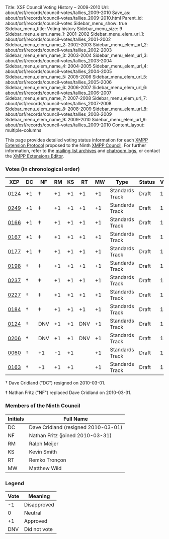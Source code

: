 Title: XSF Council Voting History – 2009-2010
Url: about/xsf/records/council-votes/tallies_2009-2010
Save_as: about/xsf/records/council-votes/tallies_2009-2010.html
Parent_id: about/xsf/records/council-votes
Sidebar_menu_show: true
Sidebar_menu_title: Voting history
Sidebar_menu_size: 9
Sidebar_menu_elem_name_1: 2001-2002
Sidebar_menu_elem_url_1: about/xsf/records/council-votes/tallies_2001-2002
Sidebar_menu_elem_name_2: 2002-2003
Sidebar_menu_elem_url_2: about/xsf/records/council-votes/tallies_2002-2003
Sidebar_menu_elem_name_3: 2003-2004
Sidebar_menu_elem_url_3: about/xsf/records/council-votes/tallies_2003-2004
Sidebar_menu_elem_name_4: 2004-2005
Sidebar_menu_elem_url_4: about/xsf/records/council-votes/tallies_2004-2005
Sidebar_menu_elem_name_5: 2005-2006
Sidebar_menu_elem_url_5: about/xsf/records/council-votes/tallies_2005-2006
Sidebar_menu_elem_name_6: 2006-2007
Sidebar_menu_elem_url_6: about/xsf/records/council-votes/tallies_2006-2007
Sidebar_menu_elem_name_7: 2007-2008
Sidebar_menu_elem_url_7: about/xsf/records/council-votes/tallies_2007-2008
Sidebar_menu_elem_name_8: 2008-2009
Sidebar_menu_elem_url_8: about/xsf/records/council-votes/tallies_2008-2009
Sidebar_menu_elem_name_9: 2009-2010
Sidebar_menu_elem_url_9: about/xsf/records/council-votes/tallies_2009-2010
Content_layout: multiple-columns

This page provides detailed voting status information for each [XMPP Extension Protocol] proposed to the Ninth [XMPP Council](2009-2010). For further information, refer to the [mailing list archives] and [chatroom logs], or contact the [XMPP Extensions Editor].

### Votes (in chronological order)

| XEP    | DC       | NF       | RM  | KS  | RT  | MW  | Type            | Status | Version | Date               |
|--------|----------|----------|-----|-----|-----|-----|-----------------|--------|---------|--------------------|
| [0124] | +1       | &Dagger; | +1  | +1  | +1  | +1  | Standards Track | Draft  | 1.9     | 2009-11-06         |
| [0249] | +1       | &Dagger; | +1  | +1  | +1  | +1  | Standards Track | Draft  | 1.1     | 2009-12-07         |
| [0166] | +1       | &Dagger; | +1  | +1  | +1  | +1  | Standards Track | Draft  | 1.1     | 2009-12-23         |
| [0167] | +1       | &Dagger; | +1  | +1  | +1  | +1  | Standards Track | Draft  | 1.1     | 2009-12-23         |
| [0177] | +1       | &Dagger; | +1  | +1  | +1  | +1  | Standards Track | Draft  | 1.1     | 2009-12-23         |
| [0198] | &dagger; | &Dagger; | +1  | +1  | +1  | +1  | Standards Track | Draft  | 1.1     | 2010-03-05         |
| [0237] | &dagger; | &Dagger; | +1  | +1  | +1  | +1  | Standards Track | Draft  | 1.1     | 2010-03-05         |
| [0227] | &dagger; | &Dagger; | +1  | +1  | +1  | +1  | Standards Track | Draft  | 1.0     | 2010-03-12         |
| [0184] | &dagger; | &Dagger; | +1  | +1  | +1  | +1  | Standards Track | Draft  | 1.1     | 2010-03-31         |
| [0124] | &dagger; | DNV      | +1  | +1  | DNV | +1  | Standards Track | Draft  | 1.10    | 2010-07-02         |
| [0206] | &dagger; | DNV      | +1  | +1  | DNV | +1  | Standards Track | Draft  | 1.3     | 2010-07-02         |
| [0060] | &dagger; | +1       | -1  | +1  |     | +1  | Standards Track | Draft  | 1.13    | voting in progress |
| [0163] | &dagger; | +1       | +1  | +1  |     | +1  | Standards Track | Draft  | 1.2     | voting in progress |

&dagger; Dave Cridland (“DC”) resigned on 2010-03-01.

&Dagger; Nathan Fritz ("NF") replaced Dave Cridland on 2010-03-31.

### Members of the Ninth Council

| Initials | Full Name                           |
|----------|-------------------------------------|
| DC       | Dave Cridland (resigned 2010-03-01) |
| NF       | Nathan Fritz (joined 2010-03-31)    |
| RM       | Ralph Meijer                        |
| KS       | Kevin Smith                         |
| RT       | Remko Tronçon                       |
| MW       | Matthew Wild                        |

### Legend

| Vote | Meaning      |
|------|--------------|
| -1   | Disapproved  |
| 0    | Neutral      |
| +1   | Approved     |
| DNV  | Did not vote |

  [XMPP Extension Protocol]: /extensions/
  [XMPP Council]: /council/
  [mailing list archives]: http://mail.jabber.org/pipermail/council/
  [chatroom logs]: http://xmpp.org:5290/muc_log/muc.xmpp.org/council/
  [XMPP Extensions Editor]: /extensions/editor.shtml
  [0124]: /extensions/xep-0124.html
  [0249]: /extensions/xep-0249.html
  [0166]: /extensions/xep-0166.html
  [0167]: /extensions/xep-0167.html
  [0177]: /extensions/xep-0177.html
  [0198]: /extensions/xep-0198.html
  [0237]: /extensions/xep-0237.html
  [0227]: /extensions/xep-0227.html
  [0184]: /extensions/xep-0184.html
  [0124]: /extensions/xep-0124.html
  [0206]: /extensions/xep-0206.html
  [0060]: /extensions/xep-0060.html
  [0163]: /extensions/xep-0163.html
